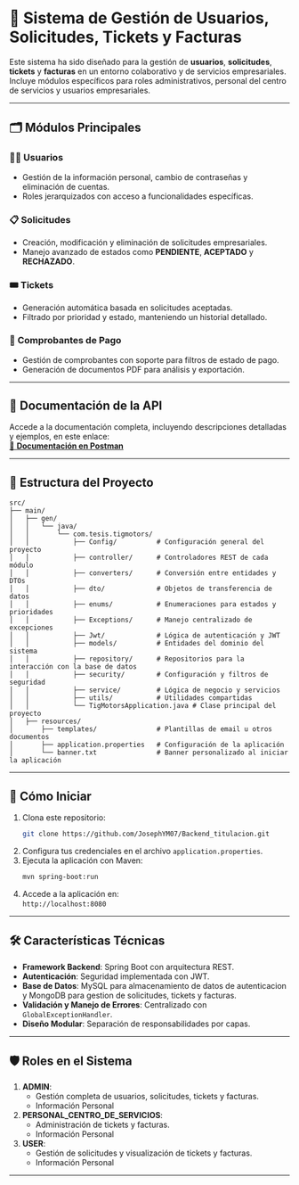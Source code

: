 # 🚀 Sistema de Gestión de Usuarios, Solicitudes, Tickets y Facturas

Este sistema ha sido diseñado para la gestión de **usuarios**, **solicitudes**, **tickets** y **facturas** en un entorno colaborativo y de servicios empresariales. Incluye módulos específicos para roles administrativos, personal del centro de servicios y usuarios empresariales.

---

## 🗂️ **Módulos Principales**

### 🧑‍💻 **Usuarios**
- Gestión de la información personal, cambio de contraseñas y eliminación de cuentas.
- Roles jerarquizados con acceso a funcionalidades específicas.

### 📋 **Solicitudes**
- Creación, modificación y eliminación de solicitudes empresariales.
- Manejo avanzado de estados como **PENDIENTE**, **ACEPTADO** y **RECHAZADO**.

### 🎟️ **Tickets**
- Generación automática basada en solicitudes aceptadas.
- Filtrado por prioridad y estado, manteniendo un historial detallado.

### 🧾 **Comprobantes de Pago**
- Gestión de comprobantes con soporte para filtros de estado de pago.
- Generación de documentos PDF para análisis y exportación.

---

## 📖 **Documentación de la API**

Accede a la documentación completa, incluyendo descripciones detalladas y ejemplos, en este enlace:  
[📄 **Documentación en Postman**](https://documenter.getpostman.com/view/34383022/2sAYHwKQaJ)

---

## 📂 **Estructura del Proyecto**

```plaintext
src/
├── main/
│   ├── gen/
│   │   └── java/
│   │       └── com.tesis.tigmotors/
│   │           ├── Config/          # Configuración general del proyecto
│   │           ├── controller/      # Controladores REST de cada módulo
│   │           ├── converters/      # Conversión entre entidades y DTOs
│   │           ├── dto/             # Objetos de transferencia de datos
│   │           ├── enums/           # Enumeraciones para estados y prioridades
│   │           ├── Exceptions/      # Manejo centralizado de excepciones
│   │           ├── Jwt/             # Lógica de autenticación y JWT
│   │           ├── models/          # Entidades del dominio del sistema
│   │           ├── repository/      # Repositorios para la interacción con la base de datos
│   │           ├── security/        # Configuración y filtros de seguridad
│   │           ├── service/         # Lógica de negocio y servicios
│   │           ├── utils/           # Utilidades compartidas
│   │           └── TigMotorsApplication.java # Clase principal del proyecto
│   ├── resources/
│       ├── templates/               # Plantillas de email u otros documentos
│       ├── application.properties   # Configuración de la aplicación
│       └── banner.txt               # Banner personalizado al iniciar la aplicación
```

---

## 🚀 **Cómo Iniciar**

1. Clona este repositorio:  
   ```bash
   git clone https://github.com/JosephYM07/Backend_titulacion.git
   ```
2. Configura tus credenciales en el archivo `application.properties`.
3. Ejecuta la aplicación con Maven:  
   ```bash
   mvn spring-boot:run
   ```
4. Accede a la aplicación en:  
   `http://localhost:8080`

---

## 🛠️ **Características Técnicas**
- **Framework Backend**: Spring Boot con arquitectura REST.
- **Autenticación**: Seguridad implementada con JWT.
- **Base de Datos**: MySQL para almacenamiento de datos de autenticacion y MongoDB para gestion de solicitudes, tickets y facturas.
- **Validación y Manejo de Errores**: Centralizado con `GlobalExceptionHandler`.
- **Diseño Modular**: Separación de responsabilidades por capas.

---

## 🛡️ **Roles en el Sistema**
1. **ADMIN**:
   - Gestión completa de usuarios, solicitudes, tickets y facturas.
   - Información Personal
2. **PERSONAL_CENTRO_DE_SERVICIOS**:
   - Administración de tickets y facturas.
   - Información Personal
3. **USER**:
   - Gestión de solicitudes y visualización de tickets y facturas.
   - Información Personal
---
